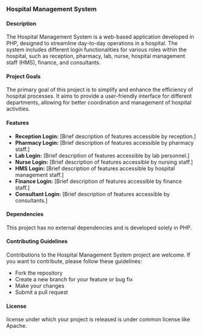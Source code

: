 
### Hospital Management System

#### Description

The Hospital Management System is a web-based application developed in PHP, designed to streamline day-to-day operations in a hospital. The system includes different login functionalities for various roles within the hospital, such as reception, pharmacy, lab, nurse, hospital management staff (HMS), finance, and consultants.

#### Project Goals

The primary goal of this project is to simplify and enhance the efficiency of hospital processes. It aims to provide a user-friendly interface for different departments, allowing for better coordination and management of hospital activities.

#### Features

- **Reception Login:** [Brief description of features accessible by reception.]
- **Pharmacy Login:** [Brief description of features accessible by pharmacy staff.]
- **Lab Login:** [Brief description of features accessible by lab personnel.]
- **Nurse Login:** [Brief description of features accessible by nursing staff.]
- **HMS Login:** [Brief description of features accessible by hospital management staff.]
- **Finance Login:** [Brief description of features accessible by finance staff.]
- **Consultant Login:** [Brief description of features accessible by consultants.]

#### Dependencies

This project has no external dependencies and is developed solely in PHP.

#### Contributing Guidelines

Contributions to the Hospital Management System project are welcome. If you want to contribute, please follow these guidelines:

- Fork the repository
- Create a new branch for your feature or bug fix
- Make your changes
- Submit a pull request

#### License

license under which your project is released is under common license like Apache.
